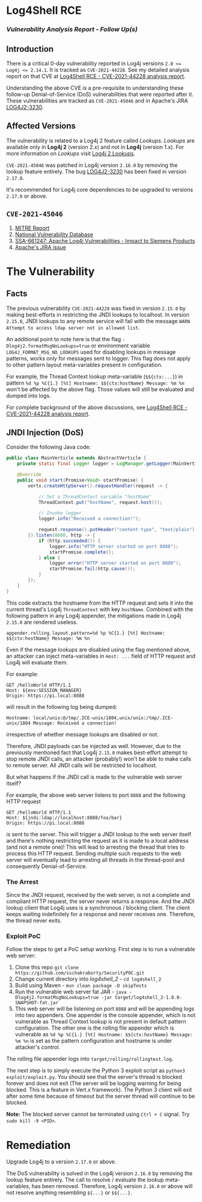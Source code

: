 # Log4Shell RCE

### *Vulnerability Analysis Report - Follow Up(s)*

## Introduction

There is a critical 0-day vulnerability reported in Log4j versions ```2.0 <= Log4j <= 2.14.1```. It is tracked as ```CVE-2021-44228```. See my detailed analysis report on that CVE at [Log4Shell RCE - CVE-2021-44228 analysis report](https://github.com/sschakraborty/SecurityPOC/tree/main/log4shell).

Understanding the above CVE is a pre-requisite to understanding these follow-up Denial-of-Service (DoS) vulnerabilities that were reported after it. These vulnerabilities are tracked as ```CVE-2021-45046``` and in Apache's JIRA [LOG4J2-3230](https://issues.apache.org/jira/browse/LOG4J2-3230).


## Affected Versions

The vulnerability is related to a Log4j 2 feature called *Lookups*. *Lookups* are available only in **Log4j 2** (version 2.x) and not in **Log4j** (version 1.x). For more information on *Lookups* visit [Log4j 2 Lookups](https://logging.apache.org/log4j/2.x/manual/lookups.html).

```CVE-2021-45046``` was patched in Log4j version ```2.16.0``` by removing the lookup feature entirely. The bug [LOG4J2-3230](https://issues.apache.org/jira/browse/LOG4J2-3230) has been fixed in version ```2.17.0```.

It's recommended for Log4j core dependencies to be upgraded to versions ```2.17.0``` or above.

## ```CVE-2021-45046```

1. [MITRE Report](https://cve.mitre.org/cgi-bin/cvename.cgi?name=CVE-2021-45046)
2. [National Vulnerability Database](https://nvd.nist.gov/vuln/detail/CVE-2021-45046)
3. [SSA-661247: Apache Log4j Vulnerabilities - Impact to Siemens Products](https://cert-portal.siemens.com/productcert/pdf/ssa-661247.pdf)
4. [Apache's JIRA issue](https://issues.apache.org/jira/browse/LOG4J2-3221)


# The Vulnerability

## Facts

The previous vulnerability ```CVE-2021-44228``` was fixed in version ```2.15.0``` by making best-efforts in restricting the JNDI lookups to localhost. In version ```2.15.0```, JNDI lookups to any remote service will fail with the message ```WARN Attempt to access ldap server not in allowed list```.

An additional point to note here is that the flag ```-Dlog4j2.formatMsgNoLookups=true``` or environment variable ```LOG4J_FORMAT_MSG_NO_LOOKUPS``` used for disabling lookups in message patterns, works only for messages sent to logger. This flag does not apply to other pattern layout meta-variables present in configuration.

For example, the Thread Context lookup meta-variable (```$${ctx:...}```) in pattern ```%d %p %C{1.} [%t] Hostname: $${ctx:hostName} Message: %m %n``` won't be affected by the above flag. Those values will still be evaluated and dumped into logs.

For complete background of the above discussions, see [Log4Shell RCE - CVE-2021-44228 analysis report](https://github.com/sschakraborty/SecurityPOC/tree/main/log4shell).


## JNDI Injection (DoS)

Consider the following Java code:

```java
public class MainVerticle extends AbstractVerticle {
    private static final Logger logger = LogManager.getLogger(MainVerticle.class);

    @Override
    public void start(Promise<Void> startPromise) {
        vertx.createHttpServer().requestHandler(request -> {

            // Set a ThreadContext variable "hostName"
            ThreadContext.put("hostName", request.host());

            // Invoke logger
            logger.info("Received a connection!");

            request.response().putHeader("content-type", "text/plain").end("Hello World!");
        }).listen(8888, http -> {
            if (http.succeeded()) {
                logger.info("HTTP server started on port 8888");
                startPromise.complete();
            } else {
                logger.error("HTTP server started on port 8888");
                startPromise.fail(http.cause());
            }
        });
    }
}
```

This code extracts the hostname from the HTTP request and sets it into the current thread's Log4j ```ThreadContext``` with key ```hostName```. Combined with the following pattern in any Log4j appender, the mitigations made in Log4j ```2.15.0``` are rendered useless.

```properties
appender.rolling.layout.pattern=%d %p %C{1.} [%t] Hostname: $${ctx:hostName} Message: %m %n
```
Even if the message lookups are disabled using the flag mentioned above, an attacker can inject meta-variables in ```Host: ...``` field of HTTP request and Log4j will evaluate them.

For example:

```text
GET /helloWorld HTTP/1.1
Host: ${env:SESSION_MANAGER}
Origin: https://pi.local:8888
```

will result in the following log being dumped:

```text
Hostname: local/unix:@/tmp/.ICE-unix/1804,unix/unix:/tmp/.ICE-unix/1804 Message: Received a connection!
```

irrespective of whether message lookups are disabled or not.

Therefore, JNDI payloads can be injected as well. However, due to the previously mentioned fact that Log4j ```2.15.0``` makes best-effort attempt to stop remote JNDI calls, an attacker (probably!) won't be able to make calls to remote server. All JNDI calls will be restricted to localhost.

But what happens if the JNDI call is made to the vulnerable web server itself?

For example, the above web server listens to port ```8888``` and the following HTTP request
```text
GET /helloWorld HTTP/1.1
Host: ${jndi:ldap://localhost:8888/foo/bar}
Origin: https://pi.local:8888
```
is sent to the server. This will trigger a JNDI lookup to the web server itself and there's nothing restricting the request as it is made to a local address (and not a remote one)! This will lead to arresting the thread that tries to process this HTTP request. Sending multiple such requests to the web server will eventually lead to arresting all threads in the thread-pool and consequently Denial-of-Service.

### The Arrest

Since the JNDI request, received by the web server, is not a complete and compliant HTTP request, the server never returns a response. And the JNDI lookup client that Log4j uses is a synchronous / blocking client. The client keeps waiting indefinitely for a response and never receives one. Therefore, the thread never exits.

### Exploit PoC

Follow the steps to get a PoC setup working. First step is to run a vulnerable web server:

1. Clone this repo ```git clone https://github.com/sschakraborty/SecurityPOC.git```
2. Change current directory into *log4shell_2* - ```cd log4shell_2```
3. Build using Maven - ```mvn clean package -D skipTests```
4. Run the vulnerable web server fat JAR - ```java -Dlog4j2.formatMsgNoLookups=true -jar target/log4shell_2-1.0.0-SNAPSHOT-fat.jar```
5. This web server will be listening on port ```8888``` and will be appending logs into two appenders. One appender is the console appender, which is not vulnerable as Thread Context lookup is not present in default pattern configuration. The other one is the rolling file appender which is vulnerable as ```%d %p %C{1.} [%t] Hostname: $${ctx:hostName} Message: %m %n``` is set as the pattern configuration and hostname is under attacker's control.

The rolling file appender logs into ```target/rolling/rollingtest.log```.

The next step is to simply execute the Python 3 exploit script as ```python3 exploit/exploit.py```. You should see that the server's thread is blocked forever and does not exit (The server will be logging warning for being blocked. This is a feature in Vert.x framework). The Python 3 client will exit after some time because of timeout but the server thread will continue to be blocked.

**Note:** The blocked server cannot be terminated using ```Ctrl + C``` signal. Try ```sudo kill -9 <PID>```.


# Remediation

Upgrade Log4j to a version ```2.17.0``` or above.

The DoS vulnerability is solved in the Log4j version ```2.16.0``` by removing the lookup feature entirely. The call to resolve / evaluate the lookup meta-variables, has been removed. Therefore, Log4j version ```2.16.0``` or above will not resolve anything resembling ```${...}``` or ```$${...}```.
